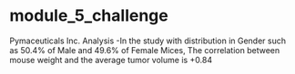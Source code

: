 # module_5_challenge
Pymaceuticals Inc.
Analysis
-In the study with distribution in Gender such as 50.4% of Male and 49.6% of Female Mices, The correlation between mouse weight and the average tumor volume is +0.84
